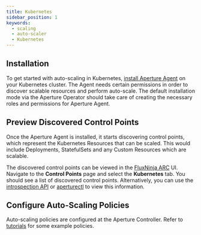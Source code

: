 ```yaml
---
title: Kubernetes
sidebar_position: 1
keywords:
  - scaling
  - auto-scaler
  - Kubernetes
---
```


## Installation

To get started with auto-scaling in Kubernetes,
[install Aperture Agent](get-started/installation/agent/kubernetes/daemonset) on
your Kubernetes cluster. The Agent needs certain permissions in order to
discover scalable resources and perform auto-scale. The default installation
mode via the Aperture Operator should take care of creating the necessary roles
and permissions for Aperture Agent.

## Preview Discovered Control Points

Once the Aperture Agent is installed, it starts discovering control points,
which represent the Kubernetes Resources that can be scaled. This would include
Deployments, StatefulSets and any Custom Resources which are scalable.

The discovered control points can be viewed in the [FluxNinja ARC](arc/arc.md)
UI. Navigate to the **Control Points** page and select the **Kubernetes** tab.
You should see a list of discovered control points. Alternatively, you can use
the
[introspection API](reference/api/agent/flow-preview-service-preview-flow-labels.api.mdx)
or [aperturectl](reference/aperturectl/auto-scale/control-points/) to view this
information.

## Configure Auto-Scaling Policies

Auto-scaling policies are configured at the Aperture Controller. Refer to
[tutorials](tutorials/auto-scale/auto-scale.md) for some example policies.
